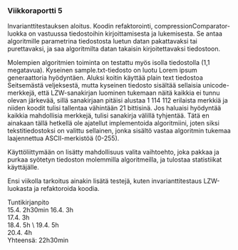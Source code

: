 ### Viikkoraportti 5

Invarianttitestauksen aloitus. Koodin refaktorointi, compressionComparator-luokka on vastuussa tiedostoihin kirjoittamisesta ja lukemisesta. Se antaa algoritmille parametrina tiedostosta luetun datan pakattavaksi tai purettavaksi, ja saa algoritmilta datan takaisin kirjoitettavaksi tiedostoon.

Molempien algoritmien toiminta on testattu myös isolla tiedostolla (1,1 megatavua). Kyseinen sample.txt-tiedosto on luotu Lorem ipsum generaattoria hyödyntäen. Aluksi koitin käyttää plain text tiedostoa Seitsemästä veljeksestä, mutta kyseinen tiedosto sisältää sellaisia unicode-merkkejä, että LZW-sanakirjan luominen tukemaan näitä kaikkia ei tunnu olevan järkevää, sillä sanakirjaan pitäisi alustaa 1 114 112 erilaista merkkiä ja niiden koodit tulisi tallentaa vähintään 21 bittisinä. Jos haluaisi hyödyntää kaikkia mahdollisia merkkejä, tulisi sanakirja välillä tyhjentää. Tätä en ainakaan tällä hetkellä ole ajatellut implementoida algoritmiini, joten siksi tekstitiedostoksi on valittu sellainen, jonka sisältö vastaa algoritmin tukemaa laajennettua ASCII-merkistöä (0-255).

Käyttöliittymään on lisätty mahdollisuus valita vaihtoehto, joka pakkaa ja purkaa syötetyn tiedoston molemmilla algoritmeilla, ja tulostaa statistiikat käyttäjälle.

Ensi viikolla tarkoitus ainakin lisätä testejä, kuten invarianttitestaus LZW-luokasta ja refaktoroida koodia.

Tuntikirjanpito \
15.4. 2h30min
16.4. 3h \
17.4. 3h \
18.4. 5h \ 
19.4. 5h \
20.4. 4h \
Yhteensä: 22h30min